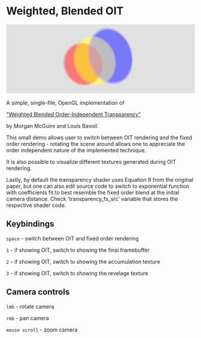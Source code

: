 # Weighted, Blended OIT
<p align="center">
<img src='imgs/oit.png'>
</p>

A simple, single-file, OpenGL implementation of 


["Weighted Blended Order-Independent Transparency"](http://jcgt.org/published/0002/02/09/paper.pdf) 

by Morgan McGuire and Louis Bavoil.


This small demo allows user to switch between OIT rendering and the fixed order rendering - rotating the scene around allows one to appreciate the order independent nature of the implemented technique. 

It is also possible to visualize different textures generated during OIT rendering.

Lastly, by default the transparency shader uses Equation 9 from the original paper, but one can also edit source code to switch to exponential function with coefficients fit to best resemble the fixed order blend at the initial camera distance. Check 'transparency_fs_src' variable that stores the respective shader code.

## Keybindings

`space` - switch between OIT and fixed order rendering

`1` - if showing OIT, switch to showing the final framebuffer

`2` - if showing OIT, switch to showing the accumulation texture

`3` - if showing OIT, switch to showing the revelage texture

## Camera controls

`lmb` - rotate camera

`rmb` - pan camera

`mouse scroll` - zoom camera 
